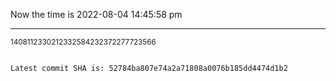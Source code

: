 Now the time is 2022-08-04 14:45:58 pm

---

<small>1408112330212332584232372277723566</small>

```txt

Latest commit SHA is: 52784ba807e74a2a71808a0076b185dd4474d1b2
```
